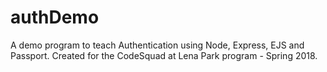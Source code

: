 # authDemo
A demo program to teach Authentication using Node, Express, EJS and Passport.  Created for the CodeSquad at Lena Park program - Spring 2018.
